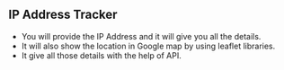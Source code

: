 ## IP Address Tracker
- You will provide the IP Address and it will give you all the details.
- It will also show the location in Google map by using leaflet libraries.
- It give all those details with the help of API.
